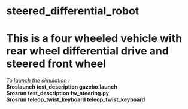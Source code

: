 # steered_differential_robot
# This is a four wheeled vehicle with rear wheel differential drive and steered front wheel
*To launch the simulation :*\
**$roslaunch test_description gazebo.launch\
$rosrun test_description fw_steering.py\
$rosrun teleop_twist_keyboard teleop_twist_keyboard**
